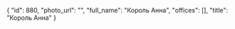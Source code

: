 {
    "id": 880,
    "photo_url": "",
    "full_name": "Король Анна",
    "offices": [],
    "title": "Король Анна"
}